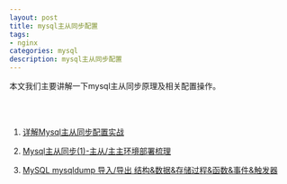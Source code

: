 ```yaml
---
layout: post
title: mysql主从同步配置
tags:
- nginx
categories: mysql
description: mysql主从同步配置
---
```




本文我们主要讲解一下mysql主从同步原理及相关配置操作。


<!-- more -->



<br />
<br />

1. [详解Mysql主从同步配置实战](http://www.jb51.net/article/108312.htm)

2. [Mysql主从同步(1)-主从/主主环境部署梳理](https://www.cnblogs.com/kevingrace/p/6256603.html)

3. [MySQL mysqldump 导入/导出 结构&数据&存储过程&函数&事件&触发器](https://www.cnblogs.com/chevin/p/5683281.html)




<br />
<br />
<br />

